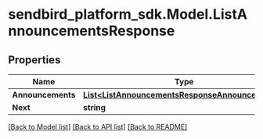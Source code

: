 
# sendbird_platform_sdk.Model.ListAnnouncementsResponse

## Properties

Name | Type | Description | Notes
------------ | ------------- | ------------- | -------------
**Announcements** | [**List&lt;ListAnnouncementsResponseAnnouncements&gt;**](ListAnnouncementsResponseAnnouncements.md) |  | [optional] 
**Next** | **string** |  | [optional] 

[[Back to Model list]](../README.md#documentation-for-models)
[[Back to API list]](../README.md#documentation-for-api-endpoints)
[[Back to README]](../README.md)

